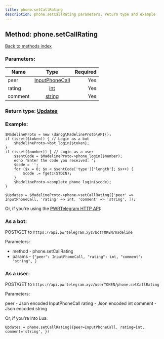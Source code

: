 ```yaml
---
title: phone.setCallRating
description: phone.setCallRating parameters, return type and example
---
```

## Method: phone.setCallRating  
[Back to methods index](index.md)


### Parameters:

| Name     |    Type       | Required |
|----------|:-------------:|---------:|
|peer|[InputPhoneCall](../types/InputPhoneCall.md) | Yes|
|rating|[int](../types/int.md) | Yes|
|comment|[string](../types/string.md) | Yes|


### Return type: [Updates](../types/Updates.md)

### Example:


```
$MadelineProto = new \danog\MadelineProto\API();
if (isset($token)) { // Login as a bot
    $MadelineProto->bot_login($token);
}
if (isset($number)) { // Login as a user
    $sentCode = $MadelineProto->phone_login($number);
    echo 'Enter the code you received: ';
    $code = '';
    for ($x = 0; $x < $sentCode['type']['length']; $x++) {
        $code .= fgetc(STDIN);
    }
    $MadelineProto->complete_phone_login($code);
}

$Updates = $MadelineProto->phone->setCallRating(['peer' => InputPhoneCall, 'rating' => int, 'comment' => 'string', ]);
```

Or, if you're using the [PWRTelegram HTTP API](https://pwrtelegram.xyz):

### As a bot:

POST/GET to `https://api.pwrtelegram.xyz/botTOKEN/madeline`

Parameters:

* method - phone.setCallRating
* params - `{"peer": InputPhoneCall, "rating": int, "comment": "string", }`



### As a user:

POST/GET to `https://api.pwrtelegram.xyz/userTOKEN/phone.setCallRating`

Parameters:

peer - Json encoded InputPhoneCall
rating - Json encoded int
comment - Json encoded string



Or, if you're into Lua:

```
Updates = phone.setCallRating({peer=InputPhoneCall, rating=int, comment='string', })
```

